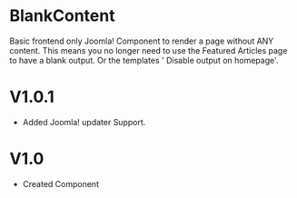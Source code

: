 # BlankContent
Basic frontend only Joomla! Component to render a page without ANY content. This means you no longer need to use the Featured Articles page to have a blank output. Or the templates ' Disable output on homepage'. 

# V1.0.1 
* Added Joomla! updater Support.
# V1.0 
* Created Component